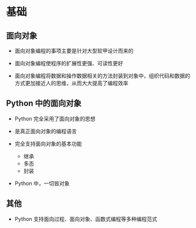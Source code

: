 # 基础

## 面向对象

+ 面向对象编程的事项主要是针对大型软甲设计而来的
+ 面向对象编程使程序的扩展性更强、可读性更好

+ 面向对象编程将数据和操作数据相关的方法封装到对象中，组织代码和数据的方式更加接近人的思维，从而大大提高了编程效率

## Python 中的面向对象

+ Python 完全采用了面向对象的思想
+ 是真正面向对象的编程语言
+ 完全支持面向对象的基本功能

  + 继承
  + 多态
  + 封装

+ Python 中，一切皆对象

## 其他

+ Python 支持面向过程、面向对象、函数式编程等多种编程范式
